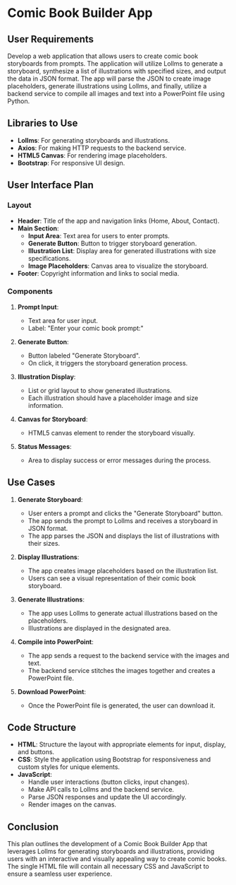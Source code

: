 # Comic Book Builder App

## User Requirements
Develop a web application that allows users to create comic book storyboards from prompts. The application will utilize Lollms to generate a storyboard, synthesize a list of illustrations with specified sizes, and output the data in JSON format. The app will parse the JSON to create image placeholders, generate illustrations using Lollms, and finally, utilize a backend service to compile all images and text into a PowerPoint file using Python.

## Libraries to Use
- **Lollms**: For generating storyboards and illustrations.
- **Axios**: For making HTTP requests to the backend service.
- **HTML5 Canvas**: For rendering image placeholders.
- **Bootstrap**: For responsive UI design.

## User Interface Plan
### Layout
- **Header**: Title of the app and navigation links (Home, About, Contact).
- **Main Section**:
  - **Input Area**: Text area for users to enter prompts.
  - **Generate Button**: Button to trigger storyboard generation.
  - **Illustration List**: Display area for generated illustrations with size specifications.
  - **Image Placeholders**: Canvas area to visualize the storyboard.
- **Footer**: Copyright information and links to social media.

### Components
1. **Prompt Input**: 
   - Text area for user input.
   - Label: "Enter your comic book prompt:"
  
2. **Generate Button**: 
   - Button labeled "Generate Storyboard".
   - On click, it triggers the storyboard generation process.

3. **Illustration Display**: 
   - List or grid layout to show generated illustrations.
   - Each illustration should have a placeholder image and size information.

4. **Canvas for Storyboard**: 
   - HTML5 canvas element to render the storyboard visually.

5. **Status Messages**: 
   - Area to display success or error messages during the process.

## Use Cases
1. **Generate Storyboard**:
   - User enters a prompt and clicks the "Generate Storyboard" button.
   - The app sends the prompt to Lollms and receives a storyboard in JSON format.
   - The app parses the JSON and displays the list of illustrations with their sizes.

2. **Display Illustrations**:
   - The app creates image placeholders based on the illustration list.
   - Users can see a visual representation of their comic book storyboard.

3. **Generate Illustrations**:
   - The app uses Lollms to generate actual illustrations based on the placeholders.
   - Illustrations are displayed in the designated area.

4. **Compile into PowerPoint**:
   - The app sends a request to the backend service with the images and text.
   - The backend service stitches the images together and creates a PowerPoint file.

5. **Download PowerPoint**:
   - Once the PowerPoint file is generated, the user can download it.

## Code Structure
- **HTML**: Structure the layout with appropriate elements for input, display, and buttons.
- **CSS**: Style the application using Bootstrap for responsiveness and custom styles for unique elements.
- **JavaScript**: 
  - Handle user interactions (button clicks, input changes).
  - Make API calls to Lollms and the backend service.
  - Parse JSON responses and update the UI accordingly.
  - Render images on the canvas.

## Conclusion
This plan outlines the development of a Comic Book Builder App that leverages Lollms for generating storyboards and illustrations, providing users with an interactive and visually appealing way to create comic books. The single HTML file will contain all necessary CSS and JavaScript to ensure a seamless user experience.